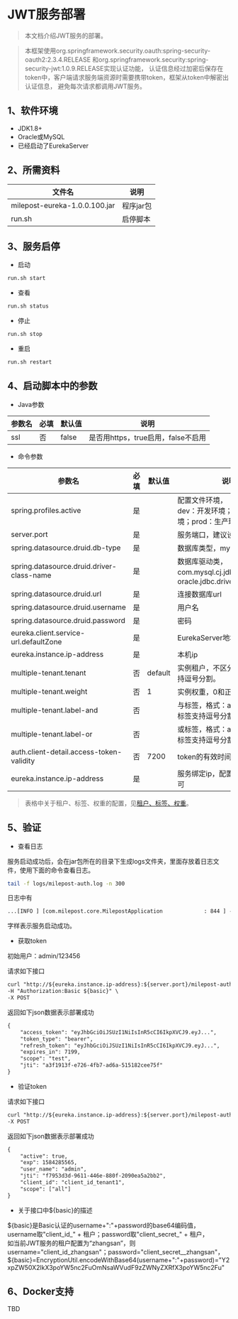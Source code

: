 # JWT服务部署

> 本文档介绍JWT服务的部署。

> 本框架使用org.springframework.security.oauth:spring-security-oauth2:2.3.4.RELEASE
和org.springframework.security:spring-security-jwt:1.0.9.RELEASE实现认证功能，
认证信息经过加密后保存在token中，客户端请求服务端资源时需要携带token，框架从token中解密出认证信息，
避免每次请求都调用JWT服务。

## 1、软件环境
* JDK1.8+
* Oracle或MySQL
* 已经启动了EurekaServer

## 2、所需资料

| 文件名                     | 说明       |
| -------------------------- | ---------- |
| milepost-eureka-1.0.0.100.jar | 程序jar包 |
| run.sh                     | 启停脚本   |

## 3、服务启停

* 启动

```bash
run.sh start
```

* 查看

```bash
run.sh status
```

* 停止

```bash
run.sh stop
```

* 重启

```bash
run.sh restart
```

##  4、启动脚本中的参数
* Java参数

| 参数名 | 必填 | 默认值 | 说明 |
| -------| ----| ------| ---- |
| ssl   | 否   |false  |是否用https，true启用，false不启用|


* 命令参数

| 参数名                      | 必填 | 默认值 | 说明                                                         |
| ---------------------------| ---- | ------ | ------------------------------------------------------------ |
|spring.profiles.active|是|  |配置文件环境，<br>dev：开发环境；test：测试环境；prod：生产环境|
|server.port|是| |服务端口，建议设置为9999|
|spring.datasource.druid.db-type|是| |数据库类型，mysql、oracle|
|spring.datasource.druid.driver-class-name|是|   |数据库驱动类，<br>com.mysql.cj.jdbc.Driver、oracle.jdbc.driver.OracleDriver|
|spring.datasource.druid.url|是| |连接数据库url|
|spring.datasource.druid.username|是 |   |用户名|
|spring.datasource.druid.password|是|    |密码|
|eureka.client.service-url.defaultZone|是|   |EurekaServer地址|
|eureka.instance.ip-address|是|   |本机ip|
|multiple-tenant.tenant|否|default|实例租户，不区分大小写，不支持逗号分割。|
|multiple-tenant.weight|否|1|实例权重，0和正整数。|
|multiple-tenant.label-and|否|   |与标签，格式：aa,bb,cc，多个标签支持逗号分割。|
|multiple-tenant.label-or|否|    |或标签，格式：aa,bb,cc，多个标签支持逗号分割。|
|auth.client-detail.access-token-validity|否|7200|token的有效时间，单位秒。|
|eureka.instance.ip-address|是|  |服务绑定ip，配置为服务器ip即可|



> 表格中关于租户、标签、权重的配置，见[租户、标签、权重](../../3guideForDevelopment/2distributedDevelopment/2tenant.md)。

## 5、验证


* 查看日志

服务启动成功后，会在jar包所在的目录下生成logs文件夹，里面存放着日志文件，使用下面的命令查看日志。
```bash
tail -f logs/milepost-auth.log -n 300
```
日志中有
```html
...[INFO ] [com.milepost.core.MilepostApplication             : 844 ] - 服务启动完毕。
```
字样表示服务启动成功。

* 获取token

初始用户：admin/123456

请求如下接口
```html
curl "http://${eureka.instance.ip-address}:${server.port}/milepost-auth/oauth/token?username=admin&password=123456&grant_type=password" \
-H "Authorization:Basic ${basic}" \
-X POST
```

返回如下json数据表示部署成功
```html
{
    "access_token": "eyJhbGciOiJSUzI1NiIsInR5cCI6IkpXVCJ9.eyJ...",
    "token_type": "bearer",
    "refresh_token": "eyJhbGciOiJSUzI1NiIsInR5cCI6IkpXVCJ9.eyJ...",
    "expires_in": 7199,
    "scope": "test",
    "jti": "a3f1913f-e726-4fb7-ad6a-515182cee75f"
}
```

* 验证token

请求如下接口
```html
curl "http://${eureka.instance.ip-address}:${server.port}/milepost-auth/oauth/check_token?token=eyJhbGciOiJSUzI1NiIsInR5cCI6IkpXVCJ9...." \
-X POST
```

返回如下json数据表示部署成功
```html
{
	"active": true,
	"exp": 1584285565,
	"user_name": "admin",
	"jti": "f7953d3d-9611-446e-880f-2090ea5a2bb2",
	"client_id": "client_id_tenant1",
	"scope": ["all"]
}
```

* 关于接口中${basic}的描述

${basic}是Basic认证的username+":"+password的base64编码值，<br>
username取"client_id_" + 租户；password取"client_secret_" + 租户，<br>
如当前JWT服务的租户配置为“zhangsan”，则username="client_id_zhangsan"；password="client_secret__zhangsan"，<br>
${basic}=EncryptionUtil.encodeWithBase64(username+":"+password)="Y2xpZW50X2lkX3poYW5nc2FuOmNsaWVudF9zZWNyZXRfX3poYW5nc2Fu"<br>

## 6、Docker支持

TBD